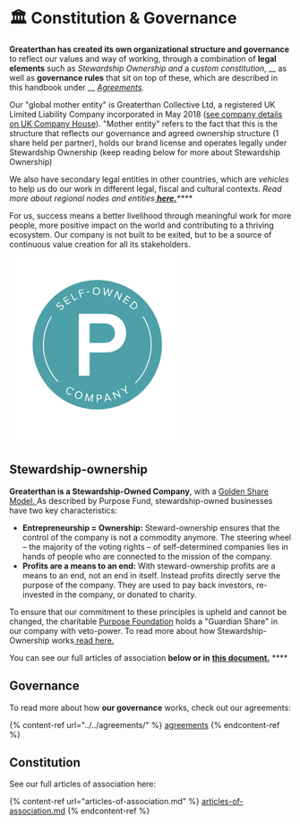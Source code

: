 # 🏛 Constitution & Governance

**Greaterthan has created its own organizational structure and governance** to reflect our values and way of working, through a combination of **legal elements** such as _Stewardship Ownership and_ a _custom constitution_, __ as well as **governance rules** that sit on top of these, which are described in this handbook under __ [_Agreements_](../../agreements/)_._&#x20;

Our "global mother entity" is Greaterthan Collective Ltd, a registered UK Limited Liability Company incorporated in May 2018 ([see company details on UK Company House](https://beta.companieshouse.gov.uk/company/11387616)). "Mother entity" refers to the fact that this is the structure that reflects our governance and agreed ownership structure (1 share held per partner), holds our brand license and operates legally under Stewardship Ownership (keep reading below for more about Stewardship Ownership)&#x20;

We also have secondary legal entities in other countries, which are _vehicles_ to help us do our work in different legal, fiscal and cultural contexts. _Read more about regional nodes and entities_[ _**here.**_](regional-nodes-and-entities.md)_****_

For us, success means a better livelihood through meaningful work for more people, more positive impact on the world and contributing to a thriving ecosystem. Our company is not built to be exited, but to be a source of continuous value creation for all its stakeholders.&#x20;

![](<../../.gitbook/assets/image (7).png>)

## Stewardship-ownership

**Greaterthan is a Stewardship-Owned Company**, with a [Golden Share Model. ](http://steward-ownership.com/elementor-122/)As described by Purpose Fund, stewardship-owned businesses have two key characteristics:&#x20;

* **Entrepreneurship = Ownership:** Steward-ownership ensures that the control of the company is not a commodity anymore. The steering wheel – the majority of the voting rights – of self-determined companies lies in hands of people who are connected to the mission of the company.
* **Profits are a means to an end:** With steward-ownership profits are a means to an end, not an end in itself. Instead profits directly serve the purpose of the company. They are used to pay back investors, re-invested in the company, or donated to charity.​

To ensure that our commitment to these principles is upheld and cannot be changed, the charitable [Purpose Foundation](https://purpose-economy.org/en/) holds a "Guardian Share" in our company with veto-power. To read more about how Stewardship-Ownership works[ read here.](https://www.purpose-economy.org/ownership)

You can see our full articles of association **below or in** [**this document.**](https://docs.google.com/document/d/1i0N83XFnSjL-F3iFJtVEGv5CeTIOdiZVl7r2O0IGTnM/edit?usp=sharing) ****&#x20;

## **Governance**

To read more about how **our governance** works, check out our agreements: &#x20;

{% content-ref url="../../agreements/" %}
[agreements](../../agreements/)
{% endcontent-ref %}

## Constitution&#x20;

See our full articles of association here:

{% content-ref url="articles-of-association.md" %}
[articles-of-association.md](articles-of-association.md)
{% endcontent-ref %}
